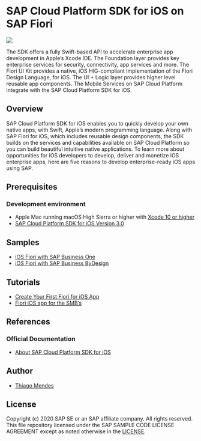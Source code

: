 # SAP Cloud Platform SDK for iOS on SAP Fiori
![](https://i.imgur.com/tryO1yc.png)

The SDK offers a fully Swift-based API to accelerate enterprise app development in Apple’s Xcode IDE. The Foundation layer provides key enterprise services for security, connectivity, app services and more. The Fiori UI Kit provides a native, iOS HIG-compliant implementation of the Fiori Design Language, for iOS. The UI + Logic layer provides higher level reusable app components. The Mobile Services on SAP Cloud Platform integrate with the SAP Cloud Platform SDK for iOS.

## Overview
SAP Cloud Platform SDK for iOS enables you to quickly develop your own native apps, with Swift, Apple’s modern programming language. Along with SAP Fiori for iOS, which includes reusable design components, the SDK builds on the services and capabilities available on SAP Cloud Platform so you can build beautiful intuitive native applications.
To learn more about opportunities for iOS developers to develop, deliver and monetize iOS enterprise apps, here are five reasons to develop enterprise-ready iOS apps using SAP.

## Prerequisites
### Development environment
* Apple Mac running macOS High Sierra or higher with [Xcode 10 or higher](https://apps.apple.com/es/app/xcode/id497799835?l=en&mt=12)
* [SAP Cloud Platform SDK for iOS Version 3.0](https://developers.sap.com/topics/cloud-platform-sdk-for-ios.html)

## Samples
* [iOS Fiori with SAP Business One](https://github.com/mendesthi/iOSFioriB1.git)
* [iOS Fiori with SAP Business ByDesign](https://github.com/mendesthi/iOSFioriByD.git)

## Tutorials
* [Create Your First Fiori for iOS App](https://developers.sap.com/tutorials/fiori-ios-scpms-teched18-02.html)
* [Fiori iOS app for the SMB’s](https://blogs.sap.com/2019/02/06/fiori-ios-app-for-the-smbs/)

## References
### Official Documentation
* [About SAP Cloud Platform SDK for iOS](https://help.sap.com/viewer/fc1a59c210d848babfb3f758a6f55cb1/3.0/en-US/fd75e25c98364517b493c08709c95786.html)

## Author
- [Thiago Mendes](https://twitter.com/mendesthix?lang=en-gb)

License
-------

Copyright (c) 2020 SAP SE or an SAP affiliate company. All rights reserved.
This file repository licensed under the SAP SAMPLE CODE LICENSE AGREEMENT except as noted otherwise in the [LICENSE](../LICENSE).

